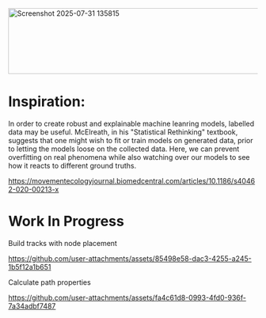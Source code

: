 
<img width="1145" height="133" alt="Screenshot 2025-07-31 135815" src="https://github.com/user-attachments/assets/bd4311d3-c97e-49a3-a6d3-f9d88c250f09" />

# Inspiration:

In order to create robust and explainable machine leanring models, labelled data may be useful. McElreath, in his "Statistical Rethinking" textbook, suggests that one might wish to fit or train models on generated data, prior to letting the models loose on the collected data. Here, we can prevent overfitting on real phenomena while also watching over our models to see how it reacts to different ground truths. 

https://movementecologyjournal.biomedcentral.com/articles/10.1186/s40462-020-00213-x

# Work In Progress
Build tracks with node placement

https://github.com/user-attachments/assets/85498e58-dac3-4255-a245-1b5f12a1b651

Calculate path properties

https://github.com/user-attachments/assets/fa4c61d8-0993-4fd0-936f-7a34adbf7487

